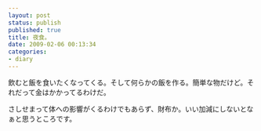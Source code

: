 ```yaml
---
layout: post
status: publish
published: true
title: 夜食。
date: 2009-02-06 00:13:34
categories:
- diary
---
```

飲むと飯を食いたくなってくる。そして何らかの飯を作る。簡単な物だけど。それだって金はかかってるわけだ。

さしせまって体への影響がくるわけでもあらず、財布か。いい加減にしないとなぁと思うところです。
